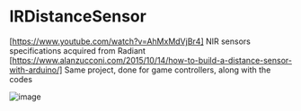 # IRDistanceSensor
[https://www.youtube.com/watch?v=AhMxMdVjBr4]
NIR sensors specifications acquired from Radiant
[https://www.alanzucconi.com/2015/10/14/how-to-build-a-distance-sensor-with-arduino/]
Same project, done for game controllers, along with the codes

![image](https://user-images.githubusercontent.com/42322328/153215768-d4cab57c-10b3-49a9-93be-b4c85de59622.png)

